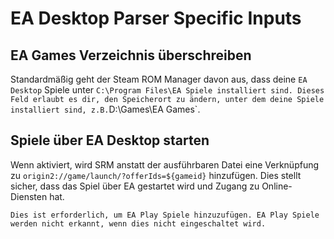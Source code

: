 # EA Desktop Parser Specific Inputs

## EA Games Verzeichnis überschreiben
Standardmäßig geht der Steam ROM Manager davon aus, dass deine `EA Desktop` Spiele unter `C:\Program Files\EA Spiele installiert sind. Dieses Feld erlaubt es dir, den Speicherort zu ändern, unter dem deine Spiele installiert sind, z.B.`D:\Games\EA Games`.

## Spiele über EA Desktop starten
Wenn aktiviert, wird SRM anstatt der ausführbaren Datei eine Verknüpfung zu `origin2://game/launch/?offerIds=${gameid}` hinzufügen. Dies stellt sicher, dass das Spiel über EA gestartet wird und Zugang zu Online-Diensten hat.

`Dies ist erforderlich, um EA Play Spiele hinzuzufügen. EA Play Spiele werden nicht erkannt, wenn dies nicht eingeschaltet wird.`
